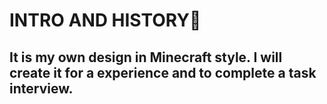 # INTRO AND HISTORY🤠
## It is my own design in Minecraft style. I will create it for a experience and to complete a task interview.
